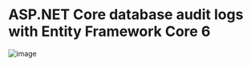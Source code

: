# ASP.NET Core database audit logs with Entity Framework Core 6

![image](https://github.com/PasinduUmayanga/EntityFrameworkCoreAuditLogsSample/assets/21302583/77f377f3-e6e7-4aea-b315-3536cb397238)



 
